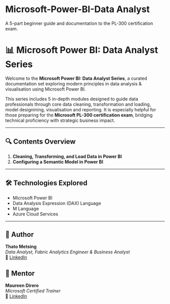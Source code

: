 # Microsoft-Power-BI-Data Analyst
A 5-part beginner guide and documentation to the PL-300 certification exam.

# 📊 Microsoft Power BI: Data Analyst Series

Welcome to the **Microsoft Power BI: Data Analyst Series**, a curated documentation set exploring modern principles in data analysis & visualisation using Microsoft Power BI.

This series includes 5 in-depth modules designed to guide data professionals through core data cleaning, transformation and loading, model designining, visualisation and reporting. It is especially helpful for those preparing for the **Microsoft PL-300 certification exam**, bridging technical proficiency with strategic business impact.

---

## 🔍 Contents Overview

1. **Cleaning, Transforming, and Load Data in Power BI**
2. **Configuring a Semantic Model in Power BI**

---

## 🛠️ Technologies Explored

- Microsoft Power BI  
- Data Analysis Expression (DAX) Language
- M Language  
- Azure Cloud Services

---

## 👤 Author

**Thato Metsing**  
_Data Analyst, Fabric Analytics Engineer & Business Analyst_  
🔗 [LinkedIn](https://www.linkedin.com/in/thatometsing)

## 👤 Mentor

**Maureen Direro**  
_Microsoft Certified Trainer_  
🔗 [LinkedIn](https://www.linkedin.com/in/maureen-direro-46a6b220/)

